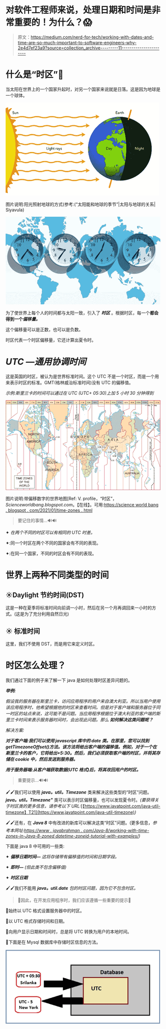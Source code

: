 # 对软件工程师来说，处理日期和时间是非常重要的！为什么？😱

> 原文：<https://medium.com/nerd-for-tech/working-with-dates-and-time-are-so-much-important-to-software-engineers-why-2e4d7ef23a9?source=collection_archive---------11----------------------->

# 什么是“时区”👀

当太阳在世界上的一个国家升起时，对另一个国家来说就是日落。这是因为地球是一个球体。

![](img/d02c39ccc5481d93db1e52c4747666c9.png)

图片说明:阳光照射地球的方式(参考:(“太阳能和地球的季节”|太阳与地球的关系| Siyavula)

![](img/38a521e4165c13655221fd8c87305b43.png)

为了使世界上每个人的时间都与太阳一致，引入了 ***时区*** 。根据时区，每一个**都会得到一个*偏移量。***

这个偏移量可以是正数，也可以是负数。

时区代表一个时区偏移量，它还计算出夏令时。

# ***UTC —通用协调时间***

这是英国的时区，被认为是世界标准时间。这个 UTC 不是一个时区，而是一个用来表示时区的标准。GMT(格林威治标准时间)没有 UTC 的偏移值。

*示例:斯里兰卡的时间可以通过在 UTC (UTC+ 05:30)上加 5 小时 30 分钟得到*

![](img/77d2ae535913b408e974ed6c0a646320.png)

图片说明:带偏移数字的世界地图[Ref: V. profile，“时区”，*Scienceworldbang.blogspot.com*。【在线】。可用:[https://science world bang . blogspot . com/2021/01/time-zones . html](https://scienceworldbang.blogspot.com/2021/01/time-zones.html)

> 要记住的事情…🔊🔊

✦ *在两个不同的时区可以有相同的 UTC 时差。*

✦:同一个时区在两个不同的国家会有不同的表现。

✦:在同一个国家，不同的时区会有不同的表现。

# 世界上两种不同类型的时间

## ☀️Daylight 节约时间(DST)

这是一种在夏季将标准时间向前调一小时，然后在另一个月再调回来一小时的方式。(这是为了充分利用自然日光)

## ☀️ **标准时间**

这里，我们不使用 DST，而是用它来定义时区。

# 时区怎么处理？

我们通过下面的例子来了解一下 java 是如何处理时区差异问题的。

***举例:***

*假设我的服务器在斯里兰卡，访问应用程序的用户来自澳大利亚。所以当用户使用该应用程序时，他希望根据他的时区来查看时间。但是对于客户端和服务器位于同一时区的站点来说，这可能不是问题。当应用程序根据位于澳大利亚的客户端的斯里兰卡时间来表示服务器时间时，会出现此问题。那么* ***如何解决这类问题呢？***

*解决方案:*

***对于客户端:我们可以使用 javascript 库中的 date 类。在那里，您可以找到 getTimezoneOffset()方法。该方法将给出客户端的偏移值。例如，对于一个在斯里兰卡的客户，它将给出+5:30。然后，我们必须获取客户端的时区，并将其存储在 cookie 中，然后发送到服务器。***

***用于服务器端:从客户端获取数据(UTC 格式)后，将其改回用户的时区。***

> 重要提示…🔊🔊

🖌🖌我们可以使用 ***java。util。Timezone*** 类来解决这些类型的“时区”问题。 ***java。util。Timezone"*** 类可以表示时区偏移量，也可以发现夏令时。*(要获得关于时区类的更多信息，请参考以下 URL:*[【https://www.javatpoint.com/java-util-timezone】T21](https://www.javatpoint.com/java-util-timezone)*)*

🖌🖌还有，在 ***Java 8*** 中有改进的新库可以解决这类“时区”问题。(更多信息，*参考本网址:*[*https://www . javabrahman . com/Java-8/working-with-time-zones-in-Java-8-zoned datetime-zoneid-tutorial-with-examples/*](https://www.javabrahman.com/java-8/working-with-time-zones-in-java-8-zoneddatetime-zoneid-tutorial-with-examples/)*)*

下面是 java 8 中可用的一些类:

✦ ***偏移日期时间—*** *这将存储带有偏移值的时间和日期字段。*

✦ ***即时—*** *(但此类不包含偏移值)*

✦ ***时区日期***

🖌🖌我们不能用 ***java。util.date*** *包的时区问题，因为它不包含时区。*

> 💭因此，在开发应用程序时，我们应该遵循一些重要的提示💭

🔹始终以 UTC 格式设置服务器中的时区。

🔹以 UTC 格式存储时间和日期。

🔹向用户显示日期和时间时，总是将 UTC 转换为用户的本地时间。

🔹下面是在 Mysql 数据库中存储时区信息的方法。

![](img/9d0ea1ab3a1cca1b6cfb68fd41552cb7.png)